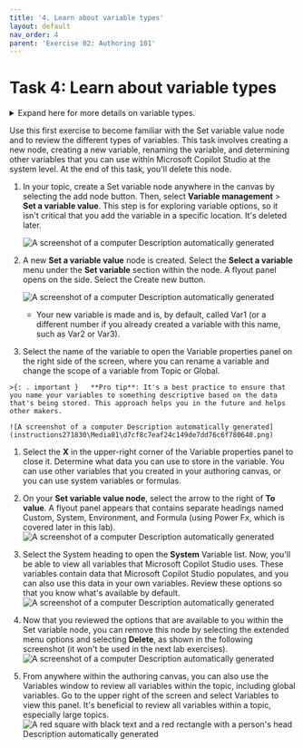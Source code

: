 ```yaml
---
title: '4. Learn about variable types'
layout: default
nav_order: 4
parent: 'Exercise 02: Authoring 101'
---
```


# Task 4: Learn about variable types

<details>
<summary>Expand here for more details on variable types.</summary>

Variables let you save responses from your end-users to help guide the conversation (such as determining whether to provide different instructions for returns based on the purchase price of the item). And you can use them directly in the conversational response from the copilot (for example, "I can help you return your {Topic.ProductName}").


By default, you can only use a variable's value in the topic where the variable is created. However, if you want the copilot to reference the same value across other topics, you can choose to make it a global variable (you might know this concept from other applications). Basically, when the conversation moves to a different topic, the copilot can remember and use variable values that have been filled in from previous topics in the conversation. In Microsoft Copilot Studio, you can set up variables by using Power Fx formulas and functions and outside of a Question node by using the Set a Variable value node.

Different types of variables in Microsoft Copilot Studio include:

•	**System** – These variables are normally populated with system data. System variables aren't user-made and are part of the platform. For example, if your copilot requires end-user authentication, system variables may include user ID, email, first name, etc. You can access system variables in the authoring canvas from the variable selection, under System.

•	**Topic** – These variables are user-made from either topic Inputs, the Set a Variable Value node, the Question node or as the output of other nodes or actions (e.g., cloud flows, HTTP requests, connectors, custom prompts, plugin actions, etc.). These variables are by default limited in scope and available only in the topic that's being created and no other topics. Two options are available to expand this scope for topic variables if they can receive values from other topics and return values to other topics. With these options set, a topic variable is no longer limited to only being used in the topic, but other topics can use it. You can access Topic variables in the authoring canvas from the variable selection, under Custom.

•	**Global** – These variables are user-made and are available from any topic, and they're a good way to store data that multiple topics use to help the conversation, regardless of how many topics are triggered within it. If you embed your copilot in a website or application, you can pass context data (e.g., current page, user language, etc.) as global variables to your copilot, if these are configured to accept external sources to set values for them. You can access Global variables in the authoring canvas from the variable selection, under Custom.


You can use variables in several places, including the Questions, Conditions, and Set Variable Value nodes. The variable can be a custom value that uses Power Fx, a user-entered value, a response from a question, or system variable values.

</details>


Use this first exercise to become familiar with the Set variable value node and to review the different types of variables. This task involves creating a new node, creating a new variable, renaming the variable, and determining other variables that you can use within Microsoft Copilot Studio at the system level. At the end of this task, you'll delete this node.

1.	In your topic, create a Set variable node anywhere in the canvas by selecting the add node button. Then, select **Variable management** > **Set a variable value**. This step is for exploring variable options, so it isn't critical that you add the variable in a specific location. It's deleted later.

 	![A screenshot of a computer Description automatically generated](instructions271830\Media01\0aa38d34a1ea4598a0ee025030af1fea.png)

2.	A new **Set a variable value** node is created. Select the **Select a variable** menu under the **Set variable** section within the node. A flyout panel opens on the side. Select the Create new button.

 	![A screenshot of a computer Description automatically generated](instructions271830\Media01\45b0ae8f95215fb5f284ba1c616d9a8f.png)

	- Your new variable is made and is, by default, called Var1 (or a different number if you already created a variable with this name, such as Var2 or Var3).
 	
	 
4.	 Select the name of the variable to open the Variable properties panel on the right side of the screen, where you can rename a variable and change the scope of a variable from Topic or Global.

    >{: . important }	**Pro tip**: It's a best practice to ensure that you name your variables to something descriptive based on the data that's being stored. This approach helps you in the future and helps other makers.

    ![A screenshot of a computer Description automatically generated](instructions271830\Media01\d7cf8c7eaf24c149de7dd76c6f780640.png)

1.	Select the **X** in the upper-right corner of the Variable properties panel to close it. Determine what data you can use to store in the variable. You can use other variables that you created in your authoring canvas, or you can use system variables or formulas. 

1.	On your **Set variable value node**, select the arrow to the right of **To value**. A flyout panel appears that contains separate headings named Custom, System, Environment, and Formula (using Power Fx, which is covered later in this lab).
 	![A screenshot of a computer Description automatically generated](instructions271830\Media01\af35b15c4f920db8bf951802d2c62762.png)

2.	Select the System heading to open the **System** Variable list. Now, you'll be able to view all variables that Microsoft Copilot Studio uses. These variables contain data that Microsoft Copilot Studio populates, and you can also use this data in your own variables. Review these options so that you know what's available by default.
 	![A screenshot of a computer Description automatically generated](instructions271830\Media01\efaec09415c2369779e2c4fad163c45f.png)

3.	Now that you reviewed the options that are available to you within the Set variable node, you can remove this node by selecting the extended menu options and selecting **Delete**, as shown in the following screenshot (it won't be used in the next lab exercises).
 	![A screenshot of a computer Description automatically generated](instructions271830\Media01\62c69303bc3a263a06b1d70641809e26.png)

4.	From anywhere within the authoring canvas, you can also use the Variables window to review all variables within the topic, including global variables. Go to the upper right of the screen and select Variables to view this panel. It's beneficial to review all variables within a topic, especially large topics.
 	![A red square with black text and a red rectangle with a person's head Description automatically generated](instructions271830\Media01\da7a9aa8d9b938db9cd018162e75074f.png)
